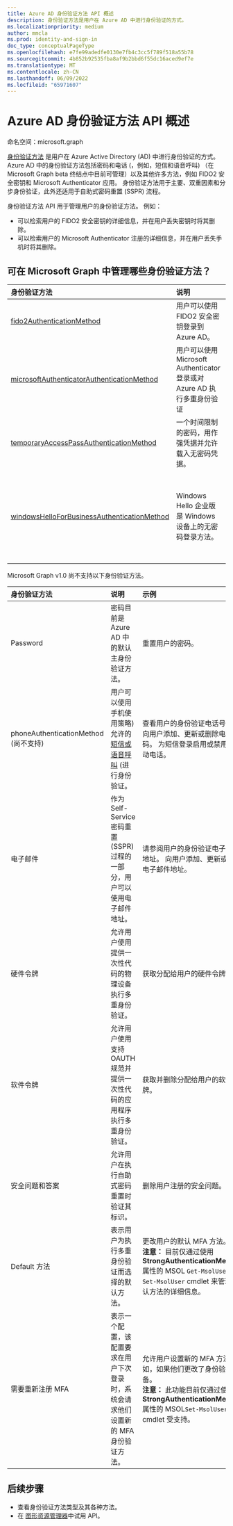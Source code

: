 ```yaml
---
title: Azure AD 身份验证方法 API 概述
description: 身份验证方法是用户在 Azure AD 中进行身份验证的方式。
ms.localizationpriority: medium
author: mmcla
ms.prod: identity-and-sign-in
doc_type: conceptualPageType
ms.openlocfilehash: e7fe99adedfe0130e7fb4c3cc5f789f518a55b78
ms.sourcegitcommit: 4b852b92535fba8af9b2bbd6f55dc16aced9ef7e
ms.translationtype: MT
ms.contentlocale: zh-CN
ms.lasthandoff: 06/09/2022
ms.locfileid: "65971607"
---
```

# <a name="azure-ad-authentication-methods-api-overview"></a>Azure AD 身份验证方法 API 概述

命名空间：microsoft.graph

[身份验证方法](/azure/active-directory/authentication/concept-authentication-methods) 是用户在 Azure Active Directory (AD) 中进行身份验证的方式。 Azure AD 中的身份验证方法包括密码和电话 (，例如，短信和语音呼叫) （在 Microsoft Graph beta 终结点中目前可管理）以及其他许多方法，例如 FIDO2 安全密钥和 Microsoft Authenticator 应用。 身份验证方法用于主要、双重因素和分步身份验证，此外还适用于自助式密码重置 (SSPR) 流程。

身份验证方法 API 用于管理用户的身份验证方法。 例如：

* 可以检索用户的 FIDO2 安全密钥的详细信息，并在用户丢失密钥时将其删除。
* 可以检索用户的 Microsoft Authenticator 注册的详细信息，并在用户丢失手机时将其删除。

## <a name="what-authentication-methods-can-be-managed-in-microsoft-graph"></a>可在 Microsoft Graph 中管理哪些身份验证方法？

|身份验证方法       | 说明 |示例     |
|:---------------------------|:------------|:------------|
|[fido2AuthenticationMethod](fido2authenticationmethod.md)|用户可以使用 FIDO2 安全密钥登录到 Azure AD。|删除丢失的 FIDO2 安全密钥。|
|[microsoftAuthenticatorAuthenticationMethod](microsoftauthenticatorauthenticationmethod.md)|用户可以使用 Microsoft Authenticator 登录或对 Azure AD 执行多重身份验证|删除 Microsoft Authenticator 身份验证方法。|
|[temporaryAccessPassAuthenticationMethod](temporaryaccesspassauthenticationmethod.md)|一个时间限制的密码，用作强凭据并允许载入无密码凭据。|
|[windowsHelloForBusinessAuthenticationMethod](windowsHelloForBusinessAuthenticationMethod.md)|Windows Hello 企业版是 Windows 设备上的无密码登录方法。|请参阅用户已启用 Windows Hello 企业版登录的设备。 删除 Windows Hello 企业版凭据。|

Microsoft Graph v1.0 尚不支持以下身份验证方法。

|身份验证方法       | 说明 |示例     |
|:---------------------------|:------------|:------------|
|Password | 密码目前是 Azure AD 中的默认主身份验证方法。|重置用户的密码。|
|phoneAuthenticationMethod (尚不支持)  |用户可以使用手机使用策略) 允许的 [短信或语音呼叫](/azure/active-directory/authentication/concept-authentication-methods#phone-options) (进行身份验证。|查看用户的身份验证电话号码。 向用户添加、更新或删除电话号码。 为短信登录启用或禁用主移动电话。|
|电子邮件 |作为Self-Service密码重置 (SSPR) 过程的一部分，用户可以使用电子邮件地址。|请参阅用户的身份验证电子邮件地址。 向用户添加、更新或删除电子邮件地址。|
|硬件令牌 | 允许用户使用提供一次性代码的物理设备执行多重身份验证。 | 获取分配给用户的硬件令牌。|
|软件令牌 | 允许用户使用支持 OAUTH 规范并提供一次性代码的应用程序执行多重身份验证。 | 获取并删除分配给用户的软件令牌。|
|安全问题和答案 | 允许用户在执行自助式密码重置时验证其标识。 |删除用户注册的安全问题。|
|Default 方法 | 表示用户为执行多重身份验证而选择的默认方法。| 更改用户的默认 MFA 方法。 <br/> **注意：** 目前仅通过使用 **StrongAuthenticationMethods** 属性的 MSOL `Get-MsolUser` 和 `Set-MsolUser` cmdlet 来管理默认方法的详细信息。 |
|需要重新注册 MFA | 表示一个配置，该配置要求在用户下次登录时，系统会请求他们设置新的 MFA 身份验证方法。| 允许用户设置新的 MFA 方法，例如，如果他们更改了身份验证设备。 <br/> **注意：** 此功能目前仅通过使用 **StrongAuthenticationMethods** 属性的 MSOL`Set-MsolUser` cmdlet 受支持。 |

## <a name="next-steps"></a>后续步骤

* 查看身份验证方法类型及其各种方法。
* 在 [图形资源管理器](https://developer.microsoft.com/graph/graph-explorer)中试用 API。
